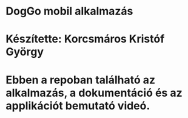 # DogGo mobil alkalmazás
# Készítette: Korcsmáros Kristóf György
# Ebben a repoban található az alkalmazás, a dokumentáció és az applikációt bemutató videó.
